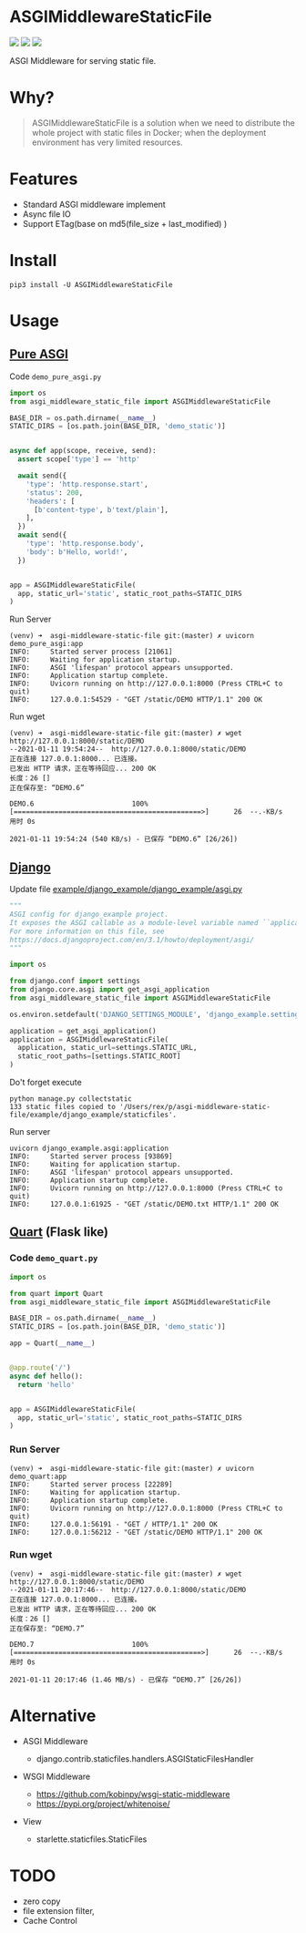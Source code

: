 # ASGIMiddlewareStaticFile

[![](https://img.shields.io/pypi/v/ASGIMiddlewareStaticFile.svg)](https://pypi.org/project/ASGIMiddlewareStaticFile/)
[![](https://img.shields.io/pypi/pyversions/ASGIMiddlewareStaticFile.svg)](https://pypi.org/project/ASGIMiddlewareStaticFile/)
[![](https://img.shields.io/pypi/dm/ASGIMiddlewareStaticFile.svg)](https://pypi.org/project/ASGIMiddlewareStaticFile/)

ASGI Middleware for serving static file.

# Why?

> ASGIMiddlewareStaticFile is a solution when we need to distribute the whole project with static files in Docker; when the deployment environment has very limited resources.

# Features

- Standard ASGI middleware implement
- Async file IO
- Support ETag(base on md5(file_size + last_modified) )

# Install

```shell
pip3 install -U ASGIMiddlewareStaticFile
```

# Usage

## [Pure ASGI](https://asgi.readthedocs.io/en/latest/introduction.html)

Code `demo_pure_asgi.py`

```python
import os
from asgi_middleware_static_file import ASGIMiddlewareStaticFile

BASE_DIR = os.path.dirname(__name__)
STATIC_DIRS = [os.path.join(BASE_DIR, 'demo_static')]


async def app(scope, receive, send):
  assert scope['type'] == 'http'

  await send({
    'type': 'http.response.start',
    'status': 200,
    'headers': [
      [b'content-type', b'text/plain'],
    ],
  })
  await send({
    'type': 'http.response.body',
    'body': b'Hello, world!',
  })


app = ASGIMiddlewareStaticFile(
  app, static_url='static', static_root_paths=STATIC_DIRS
)
```

Run Server

```shell
(venv) ➜  asgi-middleware-static-file git:(master) ✗ uvicorn demo_pure_asgi:app
INFO:     Started server process [21061]
INFO:     Waiting for application startup.
INFO:     ASGI 'lifespan' protocol appears unsupported.
INFO:     Application startup complete.
INFO:     Uvicorn running on http://127.0.0.1:8000 (Press CTRL+C to quit)
INFO:     127.0.0.1:54529 - "GET /static/DEMO HTTP/1.1" 200 OK
```

Run wget

```shell
(venv) ➜  asgi-middleware-static-file git:(master) ✗ wget http://127.0.0.1:8000/static/DEMO
--2021-01-11 19:54:24--  http://127.0.0.1:8000/static/DEMO
正在连接 127.0.0.1:8000... 已连接。
已发出 HTTP 请求，正在等待回应... 200 OK
长度：26 []
正在保存至: “DEMO.6”

DEMO.6                        100%[==============================================>]      26  --.-KB/s  用时 0s

2021-01-11 19:54:24 (540 KB/s) - 已保存 “DEMO.6” [26/26])
```

## [Django](https://docs.djangoproject.com/en/3.1/howto/deployment/asgi/)

Update file [example/django_example/django_example/asgi.py](https://github.com/rexzhang/asgi-middleware-static-file/blob/master/example/django_example/django_example/asgi.py)

```python
"""
ASGI config for django_example project.
It exposes the ASGI callable as a module-level variable named ``application``.
For more information on this file, see
https://docs.djangoproject.com/en/3.1/howto/deployment/asgi/
"""

import os

from django.conf import settings
from django.core.asgi import get_asgi_application
from asgi_middleware_static_file import ASGIMiddlewareStaticFile

os.environ.setdefault('DJANGO_SETTINGS_MODULE', 'django_example.settings')

application = get_asgi_application()
application = ASGIMiddlewareStaticFile(
  application, static_url=settings.STATIC_URL,
  static_root_paths=[settings.STATIC_ROOT]
)
```

Do't forget execute

```shell
python manage.py collectstatic
133 static files copied to '/Users/rex/p/asgi-middleware-static-file/example/django_example/staticfiles'.
```

Run server

```shell
uvicorn django_example.asgi:application
INFO:     Started server process [93869]
INFO:     Waiting for application startup.
INFO:     ASGI 'lifespan' protocol appears unsupported.
INFO:     Application startup complete.
INFO:     Uvicorn running on http://127.0.0.1:8000 (Press CTRL+C to quit)
INFO:     127.0.0.1:61925 - "GET /static/DEMO.txt HTTP/1.1" 200 OK

```

## [Quart](https://pgjones.gitlab.io/quart/tutorials/quickstart.html) (Flask like)

### Code `demo_quart.py`

```python
import os

from quart import Quart
from asgi_middleware_static_file import ASGIMiddlewareStaticFile

BASE_DIR = os.path.dirname(__name__)
STATIC_DIRS = [os.path.join(BASE_DIR, 'demo_static')]

app = Quart(__name__)


@app.route('/')
async def hello():
  return 'hello'


app = ASGIMiddlewareStaticFile(
  app, static_url='static', static_root_paths=STATIC_DIRS
)
```

### Run Server

```shell
(venv) ➜  asgi-middleware-static-file git:(master) ✗ uvicorn demo_quart:app        
INFO:     Started server process [22289]
INFO:     Waiting for application startup.
INFO:     Application startup complete.
INFO:     Uvicorn running on http://127.0.0.1:8000 (Press CTRL+C to quit)
INFO:     127.0.0.1:56191 - "GET / HTTP/1.1" 200 OK
INFO:     127.0.0.1:56212 - "GET /static/DEMO HTTP/1.1" 200 OK
```

### Run wget

```shell
(venv) ➜  asgi-middleware-static-file git:(master) ✗ wget http://127.0.0.1:8000/static/DEMO
--2021-01-11 20:17:46--  http://127.0.0.1:8000/static/DEMO
正在连接 127.0.0.1:8000... 已连接。
已发出 HTTP 请求，正在等待回应... 200 OK
长度：26 []
正在保存至: “DEMO.7”

DEMO.7                        100%[==============================================>]      26  --.-KB/s  用时 0s

2021-01-11 20:17:46 (1.46 MB/s) - 已保存 “DEMO.7” [26/26])
```

# Alternative

- ASGI Middleware
    - django.contrib.staticfiles.handlers.ASGIStaticFilesHandler

- WSGI Middleware
    - <https://github.com/kobinpy/wsgi-static-middleware>
    - <https://pypi.org/project/whitenoise/>

- View
    - starlette.staticfiles.StaticFiles

# TODO

- zero copy
- file extension filter,
- Cache Control
